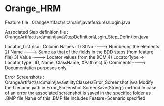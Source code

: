 # Orange_HRM

Feature file : 
OrangeArtifact\src\main\java\features\Login.java

Associated Step definition file : 
OrangeArtifact\src\main\java\StepDefinition\Login_Step_Definition.java

Locator_List.xlsx : 
Column Names : 1) Sl No   ---->   Numbering the elements
               2) Name	  ---->   Same as that of the fields in the BDD steps (from feature file)
               3) Value	  ---->   Locator values from the DOM
               4) LocatorType	->  Locator type ( ID, Name, ClassName, XPath etc)
               5) Comments ---->  Documentation purposes only

Error Screenshots :
OrangeArtifact\src\main\java\utilityClasses\Error_Screenshot.java
Modify the filename path in Error_Screenshot.ScreenSave(String ) method
In case of an error the associated screenshot is saved in the specified folder as .BMP file
Name of this .BMP file includes Feature+Scenario specified 
